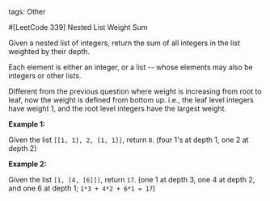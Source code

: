 tags: Other

#[LeetCode 339] Nested List Weight Sum

Given a nested list of integers, return the sum of all integers in the list weighted by their depth.

Each element is either an integer, or a list -- whose elements may also be integers or other lists.

Different from the previous question where weight is increasing from root to leaf, now the weight is defined from bottom up. 
i.e., the leaf level integers have weight 1, and the root level integers have the largest weight.

**Example 1:**

Given the list `[[1, 1], 2, [1, 1]]`, return `8`. (four 1's at depth 1, one 2 at depth 2)

**Example 2:**

Given the list `[1, [4, [6]]]`, return `17`. (one 1 at depth 3, one 4 at depth 2, and one 6 at depth 1; `1*3 + 4*2 + 6*1 = 17`) 



